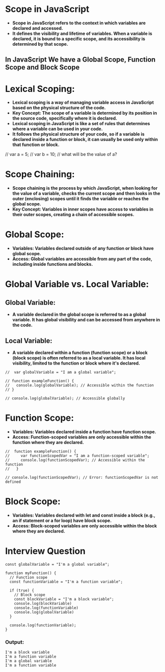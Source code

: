 # Scope in JavaScript
- **Scope in JavaScript refers to the context in which variables are declared and accessed.**
- **It defines the visibility and lifetime of variables. When a variable is declared, it is bound to a specific scope, and its accessibility is determined by that scope.**

## In JavaScript We have a Global Scope, Function Scope and Block Scope

# Lexical Scoping:
- **Lexical scoping is a way of managing variable access in JavaScript based on the physical structure of the code.**
- **Key Concept: The scope of a variable is determined by its position in the source code, specifically where it is declared.**
- **Lexical scoping in JavaScript is like a set of rules that determines where a variable can be used in your code.**
- **It follows the physical structure of your code, so if a variable is declared inside a function or block, it can usually be used only within that function or block.**

//  var a = 5;
//  var b = 10;
//  what will be the value of a?

# Scope Chaining:
- **Scope chaining is the process by which JavaScript, when looking for the value of a variable, checks the current scope
and then looks in the outer (enclosing) scopes until it finds the variable or reaches the global scope.**
- **Key Concept: Variables in inner scopes have access to variables in their outer scopes, creating a chain of accessible scopes.**

# Global Scope:
- **Variables: Variables declared outside of any function or block have global scope.**
- **Access: Global variables are accessible from any part of the code, including inside functions and blocks.**
# Global Variable vs. Local Variable:
## Global Variable: 
- **A variable declared in the global scope is referred to as a global variable. It has global visibility and can be accessed from anywhere in the code.**
## Local Variable: 
- **A variable declared within a function (function scope) or a block (block scope) is often referred to as a local variable. It has local visibility, limited to the function or block where it's declared.**
```
//  var globalVariable = "I am a global variable";

// function exampleFunction() {
//   console.log(globalVariable); // Accessible within the function
// }

// console.log(globalVariable); // Accessible globally
```
# Function Scope:
- **Variables: Variables declared inside a function have function scope.**
- **Access: Function-scoped variables are only accessible within the function where they are declared.**
```
//  function exampleFunction() {
//     var functionScopedVar = "I am a function-scoped variable";
//     console.log(functionScopedVar); // Accessible within the function
//   }

// console.log(functionScopedVar); // Error: functionScopedVar is not defined
```
# Block Scope:
- **Variables: Variables declared with let and const inside a block (e.g., an if statement or a for loop) have block scope.**
- **Access: Block-scoped variables are only accessible within the block where they are declared.**
# Interview Question
```
const globalVariable = "I'm a global variable";

function myFunction() {
  // Function scope
  const functionVariable = "I'm a function variable";

  if (true) {
    // Block scope
    const blockVariable = "I'm a block variable";
    console.log(blockVariable)
    console.log(functionVariable)
    console.log(globalVariable)
  }

  console.log(functionVariable);
}
```
### Output:
```
I'm a block variable
I'm a function variable
I'm a global variable
I'm a function variable
```
